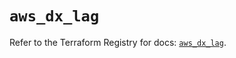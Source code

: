 # `aws_dx_lag`

Refer to the Terraform Registry for docs: [`aws_dx_lag`](https://registry.terraform.io/providers/hashicorp/aws/6.8.0/docs/resources/dx_lag).
